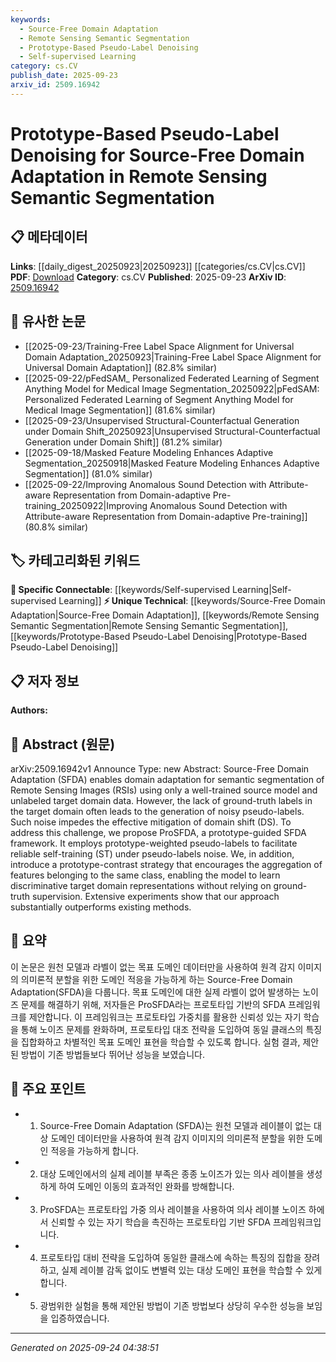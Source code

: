 ```yaml
---
keywords:
  - Source-Free Domain Adaptation
  - Remote Sensing Semantic Segmentation
  - Prototype-Based Pseudo-Label Denoising
  - Self-supervised Learning
category: cs.CV
publish_date: 2025-09-23
arxiv_id: 2509.16942
---
```


<!-- KEYWORD_LINKING_METADATA:
{
  "processed_timestamp": "2025-09-24T04:38:51.086824",
  "vocabulary_version": "1.0",
  "selected_keywords": [
    "Source-Free Domain Adaptation",
    "Remote Sensing Semantic Segmentation",
    "Prototype-Based Pseudo-Label Denoising",
    "Self-supervised Learning"
  ],
  "rejected_keywords": [],
  "similarity_scores": {
    "Source-Free Domain Adaptation": 0.78,
    "Remote Sensing Semantic Segmentation": 0.77,
    "Prototype-Based Pseudo-Label Denoising": 0.79,
    "Self-supervised Learning": 0.82
  },
  "extraction_method": "AI_prompt_based",
  "budget_applied": true,
  "candidates_json": {
    "candidates": [
      {
        "surface": "Source-Free Domain Adaptation",
        "canonical": "Source-Free Domain Adaptation",
        "aliases": [
          "SFDA"
        ],
        "category": "unique_technical",
        "rationale": "This is a specialized technique in domain adaptation, crucial for linking discussions on domain shift without source data.",
        "novelty_score": 0.75,
        "connectivity_score": 0.65,
        "specificity_score": 0.85,
        "link_intent_score": 0.78
      },
      {
        "surface": "Remote Sensing Semantic Segmentation",
        "canonical": "Remote Sensing Semantic Segmentation",
        "aliases": [
          "RSI Segmentation"
        ],
        "category": "unique_technical",
        "rationale": "This term is highly specific to the application of semantic segmentation in remote sensing, providing a distinct link point.",
        "novelty_score": 0.7,
        "connectivity_score": 0.6,
        "specificity_score": 0.88,
        "link_intent_score": 0.77
      },
      {
        "surface": "Prototype-Based Pseudo-Label Denoising",
        "canonical": "Prototype-Based Pseudo-Label Denoising",
        "aliases": [
          "Prototype-Weighted Pseudo-Labels"
        ],
        "category": "unique_technical",
        "rationale": "This technique is central to the paper's contribution, offering a novel approach to improve pseudo-label reliability.",
        "novelty_score": 0.8,
        "connectivity_score": 0.55,
        "specificity_score": 0.9,
        "link_intent_score": 0.79
      },
      {
        "surface": "Self-Training",
        "canonical": "Self-supervised Learning",
        "aliases": [
          "ST"
        ],
        "category": "specific_connectable",
        "rationale": "Self-training is a form of self-supervised learning, relevant for linking to broader discussions on learning paradigms.",
        "novelty_score": 0.4,
        "connectivity_score": 0.85,
        "specificity_score": 0.65,
        "link_intent_score": 0.82
      }
    ],
    "ban_list_suggestions": [
      "domain shift",
      "ground-truth supervision"
    ]
  },
  "decisions": [
    {
      "candidate_surface": "Source-Free Domain Adaptation",
      "resolved_canonical": "Source-Free Domain Adaptation",
      "decision": "linked",
      "scores": {
        "novelty": 0.75,
        "connectivity": 0.65,
        "specificity": 0.85,
        "link_intent": 0.78
      }
    },
    {
      "candidate_surface": "Remote Sensing Semantic Segmentation",
      "resolved_canonical": "Remote Sensing Semantic Segmentation",
      "decision": "linked",
      "scores": {
        "novelty": 0.7,
        "connectivity": 0.6,
        "specificity": 0.88,
        "link_intent": 0.77
      }
    },
    {
      "candidate_surface": "Prototype-Based Pseudo-Label Denoising",
      "resolved_canonical": "Prototype-Based Pseudo-Label Denoising",
      "decision": "linked",
      "scores": {
        "novelty": 0.8,
        "connectivity": 0.55,
        "specificity": 0.9,
        "link_intent": 0.79
      }
    },
    {
      "candidate_surface": "Self-Training",
      "resolved_canonical": "Self-supervised Learning",
      "decision": "linked",
      "scores": {
        "novelty": 0.4,
        "connectivity": 0.85,
        "specificity": 0.65,
        "link_intent": 0.82
      }
    }
  ]
}
-->

# Prototype-Based Pseudo-Label Denoising for Source-Free Domain Adaptation in Remote Sensing Semantic Segmentation

## 📋 메타데이터

**Links**: [[daily_digest_20250923|20250923]] [[categories/cs.CV|cs.CV]]
**PDF**: [Download](https://arxiv.org/pdf/2509.16942.pdf)
**Category**: cs.CV
**Published**: 2025-09-23
**ArXiv ID**: [2509.16942](https://arxiv.org/abs/2509.16942)

## 🔗 유사한 논문
- [[2025-09-23/Training-Free Label Space Alignment for Universal Domain Adaptation_20250923|Training-Free Label Space Alignment for Universal Domain Adaptation]] (82.8% similar)
- [[2025-09-22/pFedSAM_ Personalized Federated Learning of Segment Anything Model for Medical Image Segmentation_20250922|pFedSAM: Personalized Federated Learning of Segment Anything Model for Medical Image Segmentation]] (81.6% similar)
- [[2025-09-23/Unsupervised Structural-Counterfactual Generation under Domain Shift_20250923|Unsupervised Structural-Counterfactual Generation under Domain Shift]] (81.2% similar)
- [[2025-09-18/Masked Feature Modeling Enhances Adaptive Segmentation_20250918|Masked Feature Modeling Enhances Adaptive Segmentation]] (81.0% similar)
- [[2025-09-22/Improving Anomalous Sound Detection with Attribute-aware Representation from Domain-adaptive Pre-training_20250922|Improving Anomalous Sound Detection with Attribute-aware Representation from Domain-adaptive Pre-training]] (80.8% similar)

## 🏷️ 카테고리화된 키워드
**🔗 Specific Connectable**: [[keywords/Self-supervised Learning|Self-supervised Learning]]
**⚡ Unique Technical**: [[keywords/Source-Free Domain Adaptation|Source-Free Domain Adaptation]], [[keywords/Remote Sensing Semantic Segmentation|Remote Sensing Semantic Segmentation]], [[keywords/Prototype-Based Pseudo-Label Denoising|Prototype-Based Pseudo-Label Denoising]]

## 📋 저자 정보

**Authors:** 

## 📄 Abstract (원문)

arXiv:2509.16942v1 Announce Type: new 
Abstract: Source-Free Domain Adaptation (SFDA) enables domain adaptation for semantic segmentation of Remote Sensing Images (RSIs) using only a well-trained source model and unlabeled target domain data. However, the lack of ground-truth labels in the target domain often leads to the generation of noisy pseudo-labels. Such noise impedes the effective mitigation of domain shift (DS). To address this challenge, we propose ProSFDA, a prototype-guided SFDA framework. It employs prototype-weighted pseudo-labels to facilitate reliable self-training (ST) under pseudo-labels noise. We, in addition, introduce a prototype-contrast strategy that encourages the aggregation of features belonging to the same class, enabling the model to learn discriminative target domain representations without relying on ground-truth supervision. Extensive experiments show that our approach substantially outperforms existing methods.

## 📝 요약

이 논문은 원천 모델과 라벨이 없는 목표 도메인 데이터만을 사용하여 원격 감지 이미지의 의미론적 분할을 위한 도메인 적응을 가능하게 하는 Source-Free Domain Adaptation(SFDA)을 다룹니다. 목표 도메인에 대한 실제 라벨이 없어 발생하는 노이즈 문제를 해결하기 위해, 저자들은 ProSFDA라는 프로토타입 기반의 SFDA 프레임워크를 제안합니다. 이 프레임워크는 프로토타입 가중치를 활용한 신뢰성 있는 자기 학습을 통해 노이즈 문제를 완화하며, 프로토타입 대조 전략을 도입하여 동일 클래스의 특징을 집합화하고 차별적인 목표 도메인 표현을 학습할 수 있도록 합니다. 실험 결과, 제안된 방법이 기존 방법들보다 뛰어난 성능을 보였습니다.

## 🎯 주요 포인트

- 1. Source-Free Domain Adaptation (SFDA)는 원천 모델과 레이블이 없는 대상 도메인 데이터만을 사용하여 원격 감지 이미지의 의미론적 분할을 위한 도메인 적응을 가능하게 합니다.
- 2. 대상 도메인에서의 실제 레이블 부족은 종종 노이즈가 있는 의사 레이블을 생성하게 하여 도메인 이동의 효과적인 완화를 방해합니다.
- 3. ProSFDA는 프로토타입 가중 의사 레이블을 사용하여 의사 레이블 노이즈 하에서 신뢰할 수 있는 자기 학습을 촉진하는 프로토타입 기반 SFDA 프레임워크입니다.
- 4. 프로토타입 대비 전략을 도입하여 동일한 클래스에 속하는 특징의 집합을 장려하고, 실제 레이블 감독 없이도 변별력 있는 대상 도메인 표현을 학습할 수 있게 합니다.
- 5. 광범위한 실험을 통해 제안된 방법이 기존 방법보다 상당히 우수한 성능을 보임을 입증하였습니다.


---

*Generated on 2025-09-24 04:38:51*